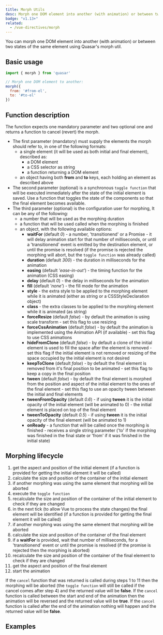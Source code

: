 ```yaml
---
title: Morph Utils
desc: Morph one DOM element into another (with animation) or between two states of the same element using Quasar's morph util.
badge: "v1.13+"
related:
  - /vue-directives/morph
---
```


You can morph one DOM element into another (with animation) or between two states of the same element using Quasar's morph util.

## Basic usage

```js
import { morph } from 'quasar'

// Morph one DOM element to another:
morph({
  from: '#from-el',
  to: '#to-el'
})
```

## Function description

The function expects one mandatory parameter and two optional one and returns a function to cancel (revert) the morph.
- The first parameter (mandatory) must supply the elements the morph should refer to, in one of the following formats:
  - a single element (it will be used as both initial and final element), described as:
    - a DOM element
    - a CSS selector as string
    - a function returning a DOM element
  - an object having both **from** and **to** keys, each holding an element as described above
- The second parameter (optional) is a synchronous `toggle function` that will be executed immediately after the state of the initial element is saved.
  Use a function that toggles the state of the components so that the final element becomes available.
- The third parameter (optional) is the configuration user for morphing, It can be any of the following:
  - a number that will be used as the morphing duration
  - a function that will be used called when the morphing is finished
  - an object, with the following available options:
    - **waitFor** (default *0*) - a number, 'transitionend' or a Promise - it will delay animation start for that number of milliseconds, or until a 'transitionend' event is emitted by the destination element, or until the promise is resolved (if the promise is rejected the morphing will abort, but the `toggle function` was already called)
    - **duration** (default *300*) - the duration in milliseconds for the animation
    - **easing** (default *'ease-in-out'*) - the timing function for the animation (CSS easing)
    - **delay** (default *0*) - the delay in milliseconds for the animation
    - **fill** (default *'none'*) - the fill mode for the animation
    - **style** - the extra style to be applied to the morphing element while it is animated (either as string or a CSSStyleDeclaration object)
    - **class** - the extra classes to be applied to the morphing element while it is animated (as string)
    - **forceResize** (default *false*) - by default the animation is using scale transform - set this flag to use resizing
    - **forceCssAnimation** (default *false*) - by default the animation is implemented using the Animation API (if available) - set this flag to use CSS animations
    - **hideFromClone** (default *false*) - by default a clone of the initial element is used to fill the space after the element is removed - set this flag if the initial element is not removed or resizing of the space occupied by the initial element is not desired
    - **keepToClone** (default *false*) - by default the final element is removed from it's final position to be animated - set this flag to keep a copy in the final position
    - **tween** (default *false*) - by default the final element is morphed from the position and aspect of the initial element to the ones of the final element - set this flag to use an opacity tween between the initial and final elements
    - **tweenFromOpacity** (default *0.6*) - if using **tween** it is the initial opacity of the initial element (will be animated to 0) - the initial element is placed on top of the final element
    - **tweenToOpacity** (default *0.5*) - if using **tween** it is the initial opacity of the final element (will be animated to 1)
    - **onReady** - a function that will be called once the morphing is finished - receives a single string parameter ('to' if the morphing was finished in the final state or 'from' if it was finished in the initial state)

## Morphing lifecycle

1. get the aspect and position of the initial element (if a function is provided for getting the initial element it will be called)
2. calculate the size and position of the container of the initial element
3. if another morphing was using the same element that morphing will be aborted
4. execute the `toggle function`
5. recalculate the size and position of the container of the initial element to check if they are changed
6. in the next tick (to allow Vue to process the state changes) the final element will be identified (if a function is provided for getting the final element it will be called)
7. if another morphing was using the same element that morphing will be aborted
8. calculate the size and position of the container of the final element
9. if a **waitFor** is provided, wait that number of milliseconds, for a 'transitionend' event or until the promise is resolved (if the promise is rejected then the morphing is aborted)
10. recalculate the size and position of the container of the final element to check if they are changed
11. get the aspect and position of the final element
12. start the animation

If the `cancel` function that was returned is called during steps 1 to 11 then the morphing will be aborted (the `toggle function` will still be called if the cancel comes after step 4) and the returned value will be **false**.
If the `cancel` function is called between the start and end of the animation then the animation will be reversed and the returned value will be **true**.
If the `cancel` function is called after the end of the animation nothing will happen and the returned value will be **false**.

## Examples

<doc-example title="Morphing the same element" file="MorphUtils/SameElement" />

<doc-example title="Morphing a QCard from a QFabAction" file="MorphUtils/FabCard" />

<doc-example title="Image gallery " file="MorphUtils/ImageGallery" />

<doc-example title="Horizontal image strip " file="MorphUtils/ImageStripHorizontal" />

<doc-example title="Vertical image strip " file="MorphUtils/ImageStripVertical" />
